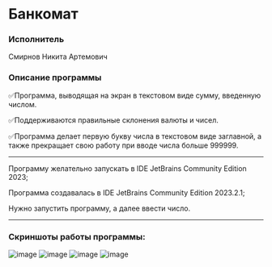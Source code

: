 # Банкомат
### Исполнитель 
Смирнов Никита Артемович

### Описание программы

:white_check_mark:Программа, выводящая на экран в текстовом виде сумму, введенную числом. 

:white_check_mark:Поддерживаются правильные склонения валюты и чисел. 

:white_check_mark:Программа делает первую букву числа в текстовом виде заглавной, а также прекращает свою работу при вводе числа больше 999999.
____
Программу желательно запускать в IDE JetBrains Community Edition 2023; 

Программa создавалась в IDE JetBrains Community Edition 2023.2.1;

Нужно запустить программу, а далее ввести число.
____
### Скриншоты работы программы:
![image](https://github.com/timinius/lab4/assets/69468245/b5ceb019-d00b-446f-a3da-3c1abe89f5fa)
![image](https://github.com/timinius/lab4/assets/69468245/767b486d-a8ab-415a-856b-8a8f6811b37f)
![image](https://github.com/timinius/lab4/assets/69468245/c8134f1d-330b-4705-8c80-d63254ed1e83)
![image](https://github.com/timinius/lab4/assets/69468245/24492ffc-a171-4f15-bb59-f3ec3aa73c9f)
